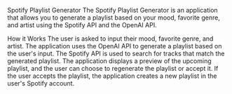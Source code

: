 Spotify Playlist Generator
The Spotify Playlist Generator is an application that allows you to generate a playlist based on your mood, favorite genre, and artist using the Spotify API and the OpenAI API.

How it Works
The user is asked to input their mood, favorite genre, and artist.
The application uses the OpenAI API to generate a playlist based on the user's input.
The Spotify API is used to search for tracks that match the generated playlist.
The application displays a preview of the upcoming playlist, and the user can choose to regenerate the playlist or accept it.
If the user accepts the playlist, the application creates a new playlist in the user's Spotify account.
